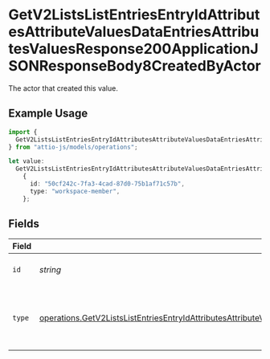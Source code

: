 # GetV2ListsListEntriesEntryIdAttributesAttributeValuesDataEntriesAttributesValuesResponse200ApplicationJSONResponseBody8CreatedByActor

The actor that created this value.

## Example Usage

```typescript
import {
  GetV2ListsListEntriesEntryIdAttributesAttributeValuesDataEntriesAttributesValuesResponse200ApplicationJSONResponseBody8CreatedByActor,
} from "attio-js/models/operations";

let value:
  GetV2ListsListEntriesEntryIdAttributesAttributeValuesDataEntriesAttributesValuesResponse200ApplicationJSONResponseBody8CreatedByActor =
    {
      id: "50cf242c-7fa3-4cad-87d0-75b1af71c57b",
      type: "workspace-member",
    };
```

## Fields

| Field                                                                                                                                                                                                                                                                                            | Type                                                                                                                                                                                                                                                                                             | Required                                                                                                                                                                                                                                                                                         | Description                                                                                                                                                                                                                                                                                      |
| ------------------------------------------------------------------------------------------------------------------------------------------------------------------------------------------------------------------------------------------------------------------------------------------------ | ------------------------------------------------------------------------------------------------------------------------------------------------------------------------------------------------------------------------------------------------------------------------------------------------ | ------------------------------------------------------------------------------------------------------------------------------------------------------------------------------------------------------------------------------------------------------------------------------------------------ | ------------------------------------------------------------------------------------------------------------------------------------------------------------------------------------------------------------------------------------------------------------------------------------------------ |
| `id`                                                                                                                                                                                                                                                                                             | *string*                                                                                                                                                                                                                                                                                         | :heavy_minus_sign:                                                                                                                                                                                                                                                                               | An ID to identify the actor.                                                                                                                                                                                                                                                                     |
| `type`                                                                                                                                                                                                                                                                                           | [operations.GetV2ListsListEntriesEntryIdAttributesAttributeValuesDataEntriesAttributesValuesResponse200ApplicationJSONResponseBody8Type](../../models/operations/getv2listslistentriesentryidattributesattributevaluesdataentriesattributesvaluesresponse200applicationjsonresponsebody8type.md) | :heavy_minus_sign:                                                                                                                                                                                                                                                                               | The type of actor. [Read more information on actor types here](/docs/actors).                                                                                                                                                                                                                    |